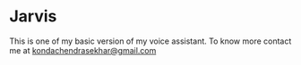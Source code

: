 # Jarvis
This is one of my basic version of my voice assistant.
To know more contact me at kondachendrasekhar@gmail.com
